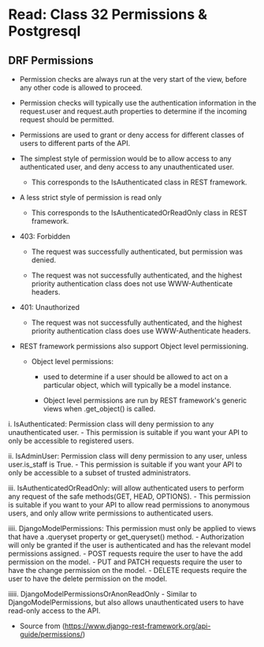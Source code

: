 # Read: Class 32 Permissions & Postgresql

## DRF Permissions

- Permission checks are always run at the very start of the view, before any other code is allowed to proceed. 

- Permission checks will typically use the authentication information in the request.user and request.auth properties 
to determine if the incoming request should be permitted.

- Permissions are used to grant or deny access for different classes of users to different parts of the API.

- The simplest style of permission would be to allow access to any authenticated user, and deny access to any unauthenticated user.

	- This corresponds to the IsAuthenticated class in REST framework.

- A less strict style of permission is read only

	- This corresponds to the IsAuthenticatedOrReadOnly class in REST framework.

- 403: Forbidden

	- The request was successfully authenticated, but permission was denied.

	- The request was not successfully authenticated, and the highest priority authentication class does not use WWW-Authenticate headers.

- 401: Unauthorized

	- The request was not successfully authenticated, and the highest priority authentication class does use WWW-Authenticate headers. 

- REST framework permissions also support Object level permissioning.

	- Object level permissions:

		- used to determine if a user should be allowed to act on a particular object, which will typically be a model instance.

		- Object level permissions are run by REST framework's generic views when .get_object() is called.

i. IsAuthenticated: Permission class will deny permission to any unauthenticated user.
	- This permission is suitable if you want your API to only be accessible to registered users.

ii. IsAdminUser: Permission class will deny permission to any user, unless user.is_staff is True.
	- This permission is suitable if you want your API to only be accessible to a subset of trusted administrators.

iii. IsAuthenticatedOrReadOnly: will allow authenticated users to perform any request of the safe methods(GET, HEAD, OPTIONS).
	- This permission is suitable if you want to your API to allow read permissions to anonymous users, and only allow write permissions to authenticated users.

iiii. DjangoModelPermissions:  This permission must only be applied to views that have a .queryset property or get_queryset() method.
	- Authorization will only be granted if the user is authenticated and has the relevant model permissions assigned.
	- POST requests require the user to have the add permission on the model.
	- PUT and PATCH requests require the user to have the change permission on the model.
	- DELETE requests require the user to have the delete permission on the model.

iiiii. DjangoModelPermissionsOrAnonReadOnly
	- Similar to DjangoModelPermissions, but also allows unauthenticated users to have read-only access to the API.


- Source from (https://www.django-rest-framework.org/api-guide/permissions/)
